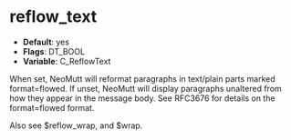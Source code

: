 # reflow_text

- **Default**: yes
- **Flags**: DT_BOOL
- **Variable**: C_ReflowText

When set, NeoMutt will reformat paragraphs in text/plain
parts marked format=flowed.  If unset, NeoMutt will display paragraphs
unaltered from how they appear in the message body.  See RFC3676 for
details on the format=flowed format.

Also see $reflow_wrap, and $wrap.
